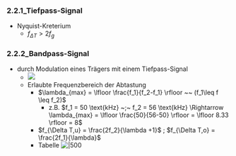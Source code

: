 ### 2.2.1_Tiefpass-Signal 
- Nyquist-Kreterium 
	- $f_{\Delta T}\gt 2f_{g}$ 
### 2.2.2_Bandpass-Signal 
- durch Modulation eines Trägers mit einem Tiefpass-Signal 
	- ![](https://raw.githubusercontent.com/xiaomeng-huang-study/images/main/pictures_Obsidian/Signalverarbeitung_Bandpass-Signal.png) 
	- Erlaubte Frequenzbereich der Abtastung 
		- $\lambda_{max} = \lfloor \frac{f_1}{f_2-f_1} \rfloor ~~ (f_1\leq f \leq f_2)$ 
			- z.B. $f_1 = 50 \text{kHz} ~;~ f_2 = 56 \text{kHz} \Rightarrow \lambda_{max} = \lfloor \frac{50}{56-50} \rfloor = \lfloor 8.33 \rfloor = 8$ 
		- $f_{\Delta T,u} = \frac{2f_2}{\lambda +1}$ ; $f_{\Delta T,o} = \frac{2f_1}{\lambda}$ 
		- Tabelle ![|500](https://raw.githubusercontent.com/xiaomeng-huang-study/images/main/pictures_Obsidian/Signalverarbeitung_Bandpass-Signal_erlaubte_Freuquenzbereich_Abtastung.png) 


